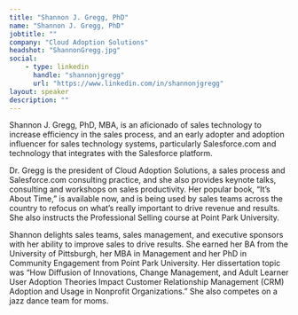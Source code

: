 ```yaml
---
title: "Shannon J. Gregg, PhD"
name: "Shannon J. Gregg, PhD"
jobtitle: ""
company: "Cloud Adoption Solutions"
headshot: "ShannonGregg.jpg"
social:
    - type: linkedin
      handle: "shannonjgregg"
      url: "https://www.linkedin.com/in/shannonjgregg"
layout: speaker
description: ""
---
```


Shannon J. Gregg, PhD, MBA, is an aficionado of sales technology to increase efficiency in the sales process, and an early adopter and adoption influencer for sales technology systems, particularly Salesforce.com and technology that integrates with the Salesforce platform.  

Dr. Gregg is the president of Cloud Adoption Solutions, a sales process and Salesforce.com consulting practice, and she also provides keynote talks, consulting and workshops on sales productivity.  Her popular book, “It’s About Time,” is available now, and is being used by sales teams across the country to refocus on what’s really important to drive revenue and results.  She also instructs the Professional Selling course at Point Park University.

Shannon delights sales teams, sales management, and executive sponsors with her ability to improve sales to drive results.  She earned her BA from the University of Pittsburgh, her MBA in Management and her PhD in Community Engagement from Point Park University.  Her dissertation topic was “How Diffusion of Innovations, Change Management, and Adult Learner User Adoption Theories Impact Customer Relationship Management (CRM) Adoption and Usage in Nonprofit Organizations.”  She also competes on a jazz dance team for moms.  